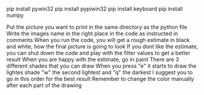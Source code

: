 pip install pywin32
pip install pypiwin32
pip install keyboard
pip install numpy

Put the picture you want to print in the same directory as the python file
Write the images name in the right place in the code as instructed in comments
When you run the code, you will get a rough estimate in black and white, how the final picture is going to look
If you dont like the estimate, you can shut down the code and play with the filter values to get a better result
When you are happy with the estimate, go in paint
There are 3 different shades that you can draw
When you press "e" it starts to draw the lightes shade
"w" the second lightest and "q" the darkest
I suggest you to go in this order for the best result
Remember to change the color manually after each part of the drawing

